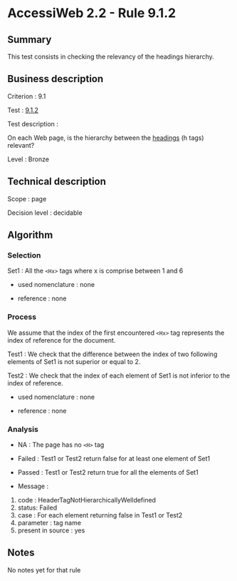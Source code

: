 # AccessiWeb 2.2 - Rule 9.1.2

## Summary

This test consists in checking the relevancy of the headings hierarchy.

## Business description

Criterion : 9.1

Test : [9.1.2](www.accessiweb.org/index.php/accessiweb-22-english-version.html#test-9-1-2)

Test description :

On each Web page, is the hierarchy between the [headings](http://www.accessiweb.org/index.php/glossary-76.html#mTitre) (h tags) relevant?

Level : Bronze

## Technical description

Scope : page

Decision level :
decidable

## Algorithm

### Selection

Set1 : All the `<Hx>` tags where x is comprise between 1 and 6

-   used nomenclature : none

-   reference : none

### Process
 
We assume that the index of the first encountered `<Hx>` tag represents the index of reference for the document.

Test1 : We check that the difference between the index of two following elements of Set1 is not superior or equal to 2.

Test2 : We check that the index of each element of Set1 is not inferior to the index of reference.

-   used nomenclature : none

-   reference : none

### Analysis

-   NA : The page has no `<H>` tag
-   Failed : Test1 or Test2 return false for at least one element of Set1
-   Passed : Test1 or Test2 return true for all the elements of Set1

-   Message :

1.  code : HeaderTagNotHierarchicallyWelldefined
2.  status: Failed
3.  case : For each element returning false in Test1 or Test2
4.  parameter : tag name
5.  present in source : yes

## Notes

No notes yet for that rule
